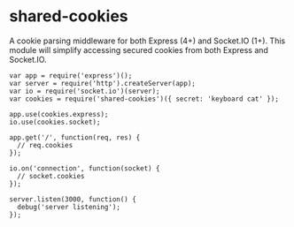 shared-cookies
=================

A cookie parsing middleware for both Express (4+) and Socket.IO (1+).
This module will simplify accessing secured cookies from both Express and Socket.IO.

    var app = require('express')();
    var server = require('http').createServer(app);
    var io = require('socket.io')(server);
    var cookies = require('shared-cookies')({ secret: 'keyboard cat' });

    app.use(cookies.express);
    io.use(cookies.socket);

    app.get('/', function(req, res) {
      // req.cookies
    });

    io.on('connection', function(socket) {
      // socket.cookies
    });

    server.listen(3000, function() {
      debug('server listening');
    });
